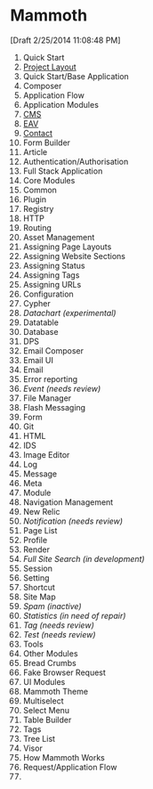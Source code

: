 # Mammoth

[Draft 2/25/2014 11:08:48 PM]

 1. Quick Start
   1. [Project Layout](project-layout)
   1. Quick Start/Base Application 
   1. Composer
   1. Application Flow
 1. Application Modules
   1. [CMS](module-cms)
   1. [EAV](module-eav)
   1. [Contact](module-contact) 
   1. Form Builder
   1. Article
   1. Authentication/Authorisation 
   1. Full Stack Application
 1. Core Modules
   1. Common
   1. Plugin
   1. Registry
   1. HTTP
   1. Routing
   1. Asset Management
   1. Assigning Page Layouts
   1. Assigning Website Sections
   1. Assigning Status
   1. Assigning Tags
   1. Assigning URLs
   1. Configuration
   1. Cypher
   1. *Datachart (experimental)*
   1. Datatable
   1. Database
   1. DPS
   1. Email Composer
   1. Email UI
   1. Email
   1. Error reporting
   1. *Event (needs review)*
   1. File Manager
   1. Flash Messaging
   1. Form
   1. Git
   1. HTML
   1. IDS
   1. Image Editor
   1. Log
   1. Message
   1. Meta
   1. Module
   1. Navigation Management
   1. New Relic
   1. *Notification (needs review)*
   1. Page List
   1. Profile
   1. Render
   1. *Full Site Search (in development)*
   1. Session
   1. Setting
   1. Shortcut
   1. Site Map
   1. *Spam (inactive)*
   1. *Statistics (in need of repair)*
   1. *Tag (needs review)*
   1. *Test (needs review)*
   1. Tools
 1. Other Modules
   1. Bread Crumbs
   1. Fake Browser Request
 1. UI Modules
   1. Mammoth Theme
   1. Multiselect
   1. Select Menu
   1. Table Builder
   1. Tags
   1. Tree List
   1. Visor
 1. How Mammoth Works
   1. Request/Application Flow
   2. 